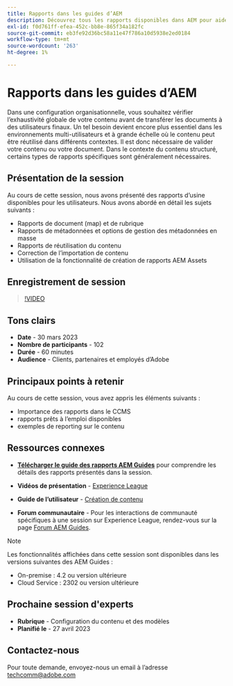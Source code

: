 ```yaml
---
title: Rapports dans les guides d’AEM
description: Découvrez tous les rapports disponibles dans AEM pour aider les utilisateurs à améliorer la qualité du contenu.
exl-id: f0d761ff-efea-452c-bb8e-865f34a182fc
source-git-commit: eb3fe92d36bc58a11e47f786a10d5938e2ed0184
workflow-type: tm+mt
source-wordcount: '263'
ht-degree: 1%

---
```


# Rapports dans les guides d’AEM

Dans une configuration organisationnelle, vous souhaitez vérifier l’exhaustivité globale de votre contenu avant de transférer les documents à des utilisateurs finaux. Un tel besoin devient encore plus essentiel dans les environnements multi-utilisateurs et à grande échelle où le contenu peut être réutilisé dans différents contextes. Il est donc nécessaire de valider votre contenu ou votre document. Dans le contexte du contenu structuré, certains types de rapports spécifiques sont généralement nécessaires.


## Présentation de la session

Au cours de cette session, nous avons présenté des rapports d’usine disponibles pour les utilisateurs. Nous avons abordé en détail les sujets suivants :
- Rapports de document (map) et de rubrique
- Rapports de métadonnées et options de gestion des métadonnées en masse
- Rapports de réutilisation du contenu
- Correction de l’importation de contenu
- Utilisation de la fonctionnalité de création de rapports AEM Assets


## Enregistrement de session

>[!VIDEO](https://video.tv.adobe.com/v/3417529/guides--reporting-reporting?quality=12&learn=on)


## Tons clairs

- **Date** - 30 mars 2023
- **Nombre de participants** - 102
- **Durée** - 60 minutes
- **Audience** - Clients, partenaires et employés d’Adobe


## Principaux points à retenir

Au cours de cette session, vous avez appris les éléments suivants :
- Importance des rapports dans le CCMS
- rapports prêts à l’emploi disponibles
- exemples de reporting sur le contenu


## Ressources connexes

- **[Télécharger le guide des rapports AEM Guides](./assets/aem-guides-expert-session-reports-documentation.pdf)** pour comprendre les détails des rapports présentés dans la session.

- **Vidéos de présentation** -  [Experience League](https://experienceleague.adobe.com/docs/experience-manager-guides-learn/videos/output-generation/working-with-reports.html?lang=en)

- **Guide de l’utilisateur** - [Création de contenu](https://help.adobe.com/en_US/xml-documentation-for-adobe-experience-manager/index.html#t=DXML-master-map%2Freports-intro.html)

- **Forum communautaire** - Pour les interactions de communauté spécifiques à une session sur Experience League, rendez-vous sur la page  [Forum AEM Guides](https://experienceleaguecommunities.adobe.com/t5/experience-manager-guides/bd-p/xml-documentation-discussions).

>[!NOTE]
>
> Les fonctionnalités affichées dans cette session sont disponibles dans les versions suivantes des AEM Guides :
> - On-premise : 4.2 ou version ultérieure
> - Cloud Service : 2302 ou version ultérieure


## Prochaine session d&#39;experts

- **Rubrique** - Configuration du contenu et des modèles
- **Planifié le** - 27 avril 2023


## Contactez-nous

Pour toute demande, envoyez-nous un email à l’adresse <techcomm@adobe.com>
